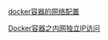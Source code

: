 [docker容器的网络配置]("https://blog.csdn.net/ithaibiantingsong/article/details/81386307")

[Docker容器之内网独立IP访问]("https://blog.51cto.com/u_10693404/2157142")
